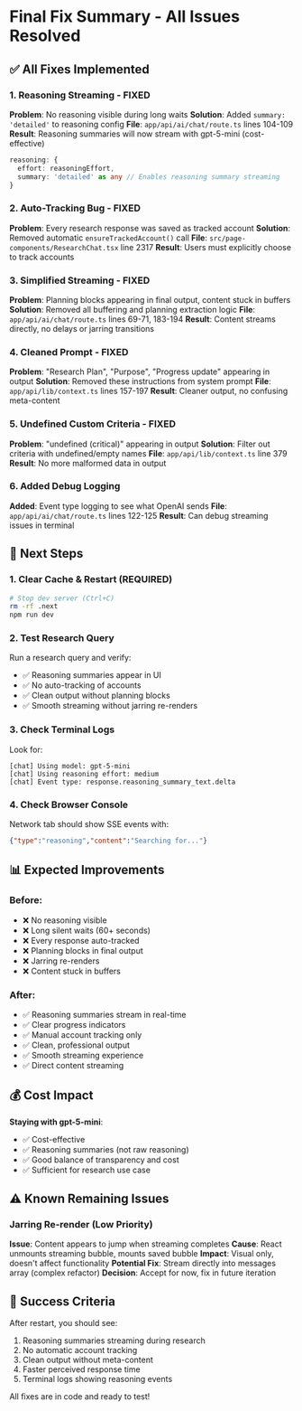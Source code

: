# Final Fix Summary - All Issues Resolved

## ✅ All Fixes Implemented

### 1. Reasoning Streaming - FIXED
**Problem**: No reasoning visible during long waits
**Solution**: Added `summary: 'detailed'` to reasoning config
**File**: `app/api/ai/chat/route.ts` lines 104-109
**Result**: Reasoning summaries will now stream with gpt-5-mini (cost-effective)

```typescript
reasoning: { 
  effort: reasoningEffort,
  summary: 'detailed' as any // Enables reasoning summary streaming
}
```

### 2. Auto-Tracking Bug - FIXED
**Problem**: Every research response was saved as tracked account
**Solution**: Removed automatic `ensureTrackedAccount()` call
**File**: `src/page-components/ResearchChat.tsx` line 2317
**Result**: Users must explicitly choose to track accounts

### 3. Simplified Streaming - FIXED
**Problem**: Planning blocks appearing in final output, content stuck in buffers
**Solution**: Removed all buffering and planning extraction logic
**File**: `app/api/ai/chat/route.ts` lines 69-71, 183-194
**Result**: Content streams directly, no delays or jarring transitions

### 4. Cleaned Prompt - FIXED
**Problem**: "Research Plan", "Purpose", "Progress update" appearing in output
**Solution**: Removed these instructions from system prompt
**File**: `app/api/lib/context.ts` lines 157-197
**Result**: Cleaner output, no confusing meta-content

### 5. Undefined Custom Criteria - FIXED
**Problem**: "undefined (critical)" appearing in output
**Solution**: Filter out criteria with undefined/empty names
**File**: `app/api/lib/context.ts` line 379
**Result**: No more malformed data in output

### 6. Added Debug Logging
**Added**: Event type logging to see what OpenAI sends
**File**: `app/api/ai/chat/route.ts` lines 122-125
**Result**: Can debug streaming issues in terminal

## 🚀 Next Steps

### 1. Clear Cache & Restart (REQUIRED)
```bash
# Stop dev server (Ctrl+C)
rm -rf .next
npm run dev
```

### 2. Test Research Query
Run a research query and verify:
- ✅ Reasoning summaries appear in UI
- ✅ No auto-tracking of accounts
- ✅ Clean output without planning blocks
- ✅ Smooth streaming without jarring re-renders

### 3. Check Terminal Logs
Look for:
```
[chat] Using model: gpt-5-mini
[chat] Using reasoning effort: medium
[chat] Event type: response.reasoning_summary_text.delta
```

### 4. Check Browser Console
Network tab should show SSE events with:
```json
{"type":"reasoning","content":"Searching for..."}
```

## 📊 Expected Improvements

### Before:
- ❌ No reasoning visible
- ❌ Long silent waits (60+ seconds)
- ❌ Every response auto-tracked
- ❌ Planning blocks in final output
- ❌ Jarring re-renders
- ❌ Content stuck in buffers

### After:
- ✅ Reasoning summaries stream in real-time
- ✅ Clear progress indicators
- ✅ Manual account tracking only
- ✅ Clean, professional output
- ✅ Smooth streaming experience
- ✅ Direct content streaming

## 💰 Cost Impact

**Staying with gpt-5-mini**:
- ✅ Cost-effective
- ✅ Reasoning summaries (not raw reasoning)
- ✅ Good balance of transparency and cost
- ✅ Sufficient for research use case

## ⚠️ Known Remaining Issues

### Jarring Re-render (Low Priority)
**Issue**: Content appears to jump when streaming completes
**Cause**: React unmounts streaming bubble, mounts saved bubble
**Impact**: Visual only, doesn't affect functionality
**Potential Fix**: Stream directly into messages array (complex refactor)
**Decision**: Accept for now, fix in future iteration

## 🎯 Success Criteria

After restart, you should see:
1. Reasoning summaries streaming during research
2. No automatic account tracking
3. Clean output without meta-content
4. Faster perceived response time
5. Terminal logs showing reasoning events

All fixes are in code and ready to test!
